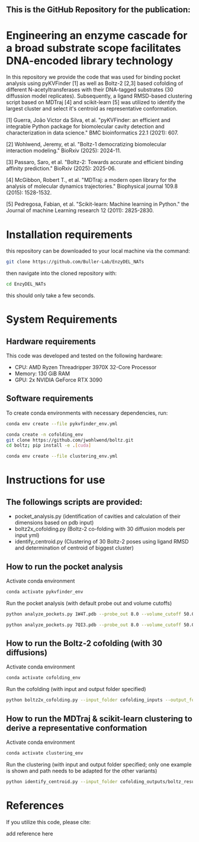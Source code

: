 ## This is the GitHub Repository for the publication: 

# Engineering an enzyme cascade for a broad substrate scope facilitates DNA-encoded library technology

In this repository we provide the code that was used for binding pocket analysis using pyKVFinder [1] as well as Boltz-2 [2,3] based cofolding of different N-acetyltransferases with their DNA-tagged substrates (30 diffussion model replicates). Subsequently, a ligand RMSD-based clustering script based on MDTraj [4] and scikit-learn [5] was utilized to identify the largest cluster and select it's centroid as representative conformation.

[1] Guerra, João Victor da Silva, et al. "pyKVFinder: an efficient and integrable Python package for biomolecular cavity detection and characterization in data science." BMC bioinformatics 22.1 (2021): 607.

[2] Wohlwend, Jeremy, et al. "Boltz-1 democratizing biomolecular interaction modeling." BioRxiv (2025): 2024-11.

[3] Passaro, Saro, et al. "Boltz-2: Towards accurate and efficient binding affinity prediction." BioRxiv (2025): 2025-06.

[4] McGibbon, Robert T., et al. "MDTraj: a modern open library for the analysis of molecular dynamics trajectories." Biophysical journal 109.8 (2015): 1528-1532.

[5] Pedregosa, Fabian, et al. "Scikit-learn: Machine learning in Python." the Journal of machine Learning research 12 (2011): 2825-2830.

# Installation requirements

this repository can be downloaded to your local machine via the command:
```bash
git clone https://github.com/Buller-Lab/EnzyDEL_NATs
```
then navigate into the cloned repository with:
```bash
cd EnzyDEL_NATs
```

this should only take a few seconds.

# System Requirements

## Hardware requirements

This code was developed and tested on the following hardware:

- CPU: AMD Ryzen Threadripper 3970X 32-Core Processor
- Memory: 130 GiB RAM
- GPU: 2x NVIDIA GeForce RTX 3090

## Software requirements
To create conda environments with necessary dependencies, run:
```bash
conda env create --file pykvfinder_env.yml
```
```bash
conda create -n cofolding_env
git clone https://github.com/jwohlwend/boltz.git
cd boltz; pip install -e .[cuda]
```
```bash
conda env create --file clustering_env.yml
```
# Instructions for use
## The followings scripts are provided:
- pocket_analysis.py (identification of cavities and calculation of their dimensions based on pdb input)
- boltz2x_cofolding.py (Boltz-2 co-folding with 30 diffusion models per input yml)
- identify_centroid.py (Clustering of 30 Boltz-2 poses using ligand RMSD and determination of centroid of biggest cluster) 
## How to run the pocket analysis
Activate conda environment
```bash
conda activate pykvfinder_env
```
Run the pocket analysis (with default probe out and volume cutoffs)
```bash
python analyze_pockets.py 1W4T.pdb --probe_out 8.0 --volume_cutoff 50.0
```
```bash
python analyze_pockets.py 7QI3.pdb --probe_out 8.0 --volume_cutoff 50.0
```
## How to run the Boltz-2 cofolding (with 30 diffusions)
Activate conda environment
```bash
conda activate cofolding_env
```
Run the cofolding (with input and output folder specified)
```bash
python boltz2x_cofolding.py --input_folder cofolding_inputs --output_folder cofolding_outputs
```

## How to run the MDTraj & scikit-learn clustering to derive a representative conformation
Activate conda environment
```bash
conda activate clustering_env
```
Run the clustering (with input and output folder specified; only one example is shown and path needs to be adapted for the other variants)
```bash
python identify_centroid.py --input_folder cofolding_outputs/boltz_results_05PaAT_chimera_Substrate/predictions/05PaAT_chimera_Substrate --output_folder cofolding_outputs/centroid_05PaAT_chimera_Substrate
```

# References

If you utilize this code, please cite:

add reference here
